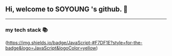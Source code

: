 ## Hi, welcome to **SOYOUNG** 's github. 👋

___
### my tech stack 📚
(https://img.shields.io/badge/JavaScript-#F7DF1E?style=for-the-badge&logo=JavaScript&logoColor=yellow)

